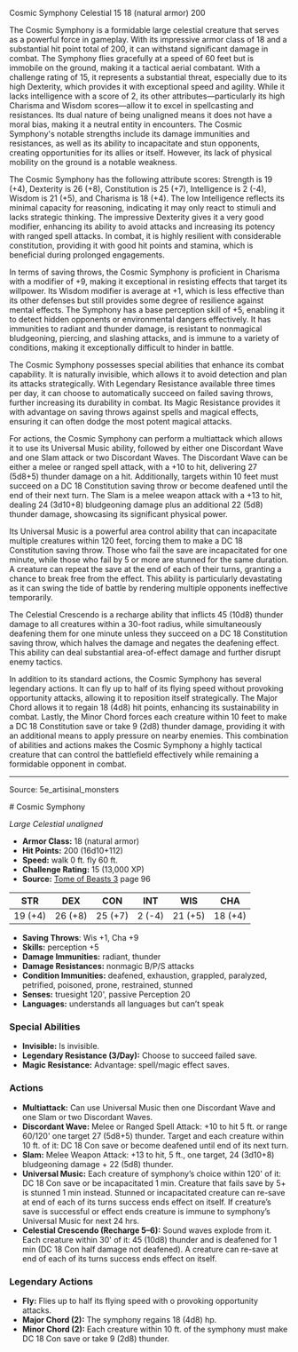 <MonsterName/>Cosmic Symphony</MonsterName>
<CreatureType/>Celestial</CreatureType>
<CR/>15</CR>
<AC/>18 (natural armor)</AC>
<HP/>200</HP>
<summary>The Cosmic Symphony is a formidable large celestial creature that serves as a powerful force in gameplay. With its impressive armor class of 18 and a substantial hit point total of 200, it can withstand significant damage in combat. The Symphony flies gracefully at a speed of 60 feet but is immobile on the ground, making it a tactical aerial combatant. With a challenge rating of 15, it represents a substantial threat, especially due to its high Dexterity, which provides it with exceptional speed and agility. While it lacks intelligence with a score of 2, its other attributes—particularly its high Charisma and Wisdom scores—allow it to excel in spellcasting and resistances. Its dual nature of being unaligned means it does not have a moral bias, making it a neutral entity in encounters. The Cosmic Symphony's notable strengths include its damage immunities and resistances, as well as its ability to incapacitate and stun opponents, creating opportunities for its allies or itself. However, its lack of physical mobility on the ground is a notable weakness.</summary>

<detail>

The Cosmic Symphony has the following attribute scores: Strength is 19 (+4), Dexterity is 26 (+8), Constitution is 25 (+7), Intelligence is 2 (-4), Wisdom is 21 (+5), and Charisma is 18 (+4). The low Intelligence reflects its minimal capacity for reasoning, indicating it may only react to stimuli and lacks strategic thinking. The impressive Dexterity gives it a very good modifier, enhancing its ability to avoid attacks and increasing its potency with ranged spell attacks. In combat, it is highly resilient with considerable constitution, providing it with good hit points and stamina, which is beneficial during prolonged engagements. 

In terms of saving throws, the Cosmic Symphony is proficient in Charisma with a modifier of +9, making it exceptional in resisting effects that target its willpower. Its Wisdom modifier is average at +1, which is less effective than its other defenses but still provides some degree of resilience against mental effects. The Symphony has a base perception skill of +5, enabling it to detect hidden opponents or environmental dangers effectively. It has immunities to radiant and thunder damage, is resistant to nonmagical bludgeoning, piercing, and slashing attacks, and is immune to a variety of conditions, making it exceptionally difficult to hinder in battle.

The Cosmic Symphony possesses special abilities that enhance its combat capability. It is naturally invisible, which allows it to avoid detection and plan its attacks strategically. With Legendary Resistance available three times per day, it can choose to automatically succeed on failed saving throws, further increasing its durability in combat. Its Magic Resistance provides it with advantage on saving throws against spells and magical effects, ensuring it can often dodge the most potent magical attacks.

For actions, the Cosmic Symphony can perform a multiattack which allows it to use its Universal Music ability, followed by either one Discordant Wave and one Slam attack or two Discordant Waves. The Discordant Wave can be either a melee or ranged spell attack, with a +10 to hit, delivering 27 (5d8+5) thunder damage on a hit. Additionally, targets within 10 feet must succeed on a DC 18 Constitution saving throw or become deafened until the end of their next turn. The Slam is a melee weapon attack with a +13 to hit, dealing 24 (3d10+8) bludgeoning damage plus an additional 22 (5d8) thunder damage, showcasing its significant physical power.

Its Universal Music is a powerful area control ability that can incapacitate multiple creatures within 120 feet, forcing them to make a DC 18 Constitution saving throw. Those who fail the save are incapacitated for one minute, while those who fail by 5 or more are stunned for the same duration. A creature can repeat the save at the end of each of their turns, granting a chance to break free from the effect. This ability is particularly devastating as it can swing the tide of battle by rendering multiple opponents ineffective temporarily. 

The Celestial Crescendo is a recharge ability that inflicts 45 (10d8) thunder damage to all creatures within a 30-foot radius, while simultaneously deafening them for one minute unless they succeed on a DC 18 Constitution saving throw, which halves the damage and negates the deafening effect. This ability can deal substantial area-of-effect damage and further disrupt enemy tactics.

In addition to its standard actions, the Cosmic Symphony has several legendary actions. It can fly up to half of its flying speed without provoking opportunity attacks, allowing it to reposition itself strategically. The Major Chord allows it to regain 18 (4d8) hit points, enhancing its sustainability in combat. Lastly, the Minor Chord forces each creature within 10 feet to make a DC 18 Constitution save or take 9 (2d8) thunder damage, providing it with an additional means to apply pressure on nearby enemies. This combination of abilities and actions makes the Cosmic Symphony a highly tactical creature that can control the battlefield effectively while remaining a formidable opponent in combat.</detail>



---

Source: 5e_artisinal_monsters

<statblock>
# Cosmic Symphony

*Large* *Celestial* *unaligned*

- **Armor Class:** 18 (natural armor)
- **Hit Points:** 200 (16d10+112)
- **Speed:** walk 0 ft. fly 60 ft.
- **Challenge Rating:** 15 (13,000 XP)
- **Source:** [Tome of Beasts 3](https://koboldpress.com/kpstore/product/tome-of-beasts-3-for-5th-edition/) page 96

| STR | DEX | CON | INT | WIS | CHA |
| --- | --- | --- | --- | --- | --- |
| 19 (+4) | 26 (+8) | 25 (+7) | 2 (-4) | 21 (+5) | 18 (+4) |

- **Saving Throws**: Wis +1, Cha +9
- **Skills:** perception +5
- **Damage Immunities:** radiant, thunder
- **Damage Resistances:** nonmagic B/P/S attacks 
- **Condition Immunities:** deafened, exhaustion, grappled, paralyzed, petrified, poisoned, prone, restrained, stunned
- **Senses:** truesight 120', passive Perception 20
- **Languages:** understands all languages but can’t speak

### Special Abilities

- **Invisible:** Is invisible.
- **Legendary Resistance (3/Day):** Choose to succeed failed save.
- **Magic Resistance:** Advantage: spell/magic effect saves.

### Actions

- **Multiattack:** Can use Universal Music then one Discordant Wave and one Slam or two Discordant Waves.
- **Discordant Wave:** Melee or Ranged Spell Attack: +10 to hit 5 ft. or range 60/120' one target 27 (5d8+5) thunder. Target and each creature within 10 ft. of it: DC 18 Con save or become deafened until end of its next turn.
- **Slam:** Melee Weapon Attack: +13 to hit, 5 ft., one target, 24 (3d10+8) bludgeoning damage + 22 (5d8) thunder.
- **Universal Music:** Each creature of symphony’s choice within 120' of it: DC 18 Con save or be incapacitated 1 min. Creature that fails save by 5+ is stunned 1 min instead. Stunned or incapacitated creature can re-save at end of each of its turns success ends effect on itself. If creature’s save is successful or effect ends creature is immune to symphony’s Universal Music for next 24 hrs.
- **Celestial Crescendo (Recharge 5–6):** Sound waves explode from it. Each creature within 30' of it: 45 (10d8) thunder and is deafened for 1 min (DC 18  Con half damage not deafened). A creature can re-save at end of each of its turns success ends effect on itself.



### Legendary Actions

- **Fly:** Flies up to half its flying speed with o provoking opportunity attacks.
- **Major Chord (2):** The symphony regains 18 (4d8) hp.
- **Minor Chord (2):** Each creature within 10 ft. of the symphony must make DC 18 Con save or take 9 (2d8) thunder.
</statblock>


